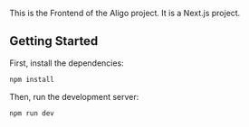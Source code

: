 This is the Frontend of the Aligo project. It is a Next.js project.

## Getting Started

First, install the dependencies:

```bash
npm install
```

Then, run the development server:

```bash
npm run dev
```
